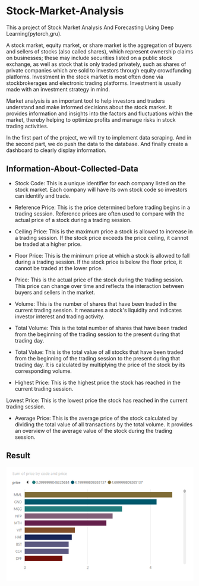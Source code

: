 # Stock-Market-Analysis

This a project of Stock Market Analysis And Forecasting Using Deep Learning(pytorch,gru).

A stock market, equity market, or share market is the aggregation of buyers and sellers of stocks (also called shares), which represent ownership claims on businesses; these may include securities listed on a public stock exchange, as well as stock that is only traded privately, such as shares of private companies which are sold to investors through equity crowdfunding platforms. Investment in the stock market is most often done via stockbrokerages and electronic trading platforms. Investment is usually made with an investment strategy in mind.

Market analysis is an important tool to help investors and traders understand and make informed decisions about the stock market. It provides information and insights into the factors and fluctuations within the market, thereby helping to optimize profits and manage risks in stock trading activities.

In the first part of the project, we will try to implement data scraping. And in the second part, we do push the data to the database. And finally create a dashboard to clearly display information.

## Information-About-Collected-Data

- Stock Code: This is a unique identifier for each company listed on the stock market. Each company will have its own stock code so investors can identify and trade.

- Reference Price: This is the price determined before trading begins in a trading session. Reference prices are often used to compare with the actual price of a stock during a trading session.

- Ceiling Price: This is the maximum price a stock is allowed to increase in a trading session. If the stock price exceeds the price ceiling, it cannot be traded at a higher price.

- Floor Price: This is the minimum price at which a stock is allowed to fall during a trading session. If the stock price is below the floor price, it cannot be traded at the lower price.

- Price: This is the actual price of the stock during the trading session. This price can change over time and reflects the interaction between buyers and sellers in the market.

- Volume: This is the number of shares that have been traded in the current trading session. It measures a stock's liquidity and indicates investor interest and trading activity.

- Total Volume: This is the total number of shares that have been traded from the beginning of the trading session to the present during that trading day.

- Total Value: This is the total value of all stocks that have been traded from the beginning of the trading session to the present during that trading day. It is calculated by multiplying the price of the stock by its corresponding volume.

- Highest Price: This is the highest price the stock has reached in the current trading session.

Lowest Price: This is the lowest price the stock has reached in the current trading session.

- Average Price: This is the average price of the stock calculated by dividing the total value of all transactions by the total volume. It provides an overview of the average value of the stock during the trading session.

## Result

![UI](image.png)
